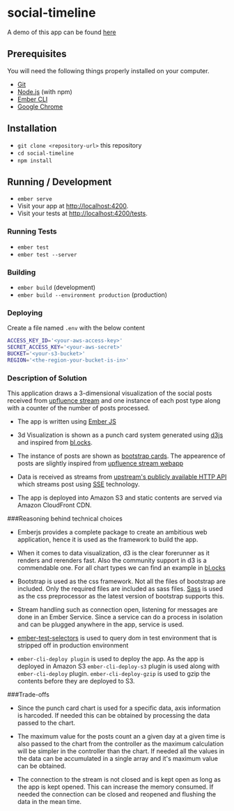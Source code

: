 # social-timeline

A demo of this app can be found [here](http://social-timeline.s3-website-us-east-1.amazonaws.com/)

## Prerequisites

You will need the following things properly installed on your computer.

* [Git](https://git-scm.com/)
* [Node.js](https://nodejs.org/) (with npm)
* [Ember CLI](https://ember-cli.com/)
* [Google Chrome](https://google.com/chrome/)

## Installation

* `git clone <repository-url>` this repository
* `cd social-timeline`
* `npm install`

## Running / Development

* `ember serve`
* Visit your app at [http://localhost:4200](http://localhost:4200).
* Visit your tests at [http://localhost:4200/tests](http://localhost:4200/tests).

### Running Tests

* `ember test`
* `ember test --server`

### Building

* `ember build` (development)
* `ember build --environment production` (production)

### Deploying
Create a file named `.env` with the below content

```bash
ACCESS_KEY_ID='<your-aws-access-key>'
SECRET_ACCESS_KEY='<your-aws-secret>'
BUCKET='<your-s3-bucket>'
REGION='<the-region-your-bucket-is-in>'
```

### Description of Solution

This application draws a 3-dimensional visualization of the social posts received from [upfluence stream](https://stream.upfluence.co/stream) and one instance of each post type along with a counter of the number of posts processed.

* The app is written using [Ember JS](https://emberjs.com/)

* 3d Visualization is shown as a punch card system generated using [d3js](https://d3js.org/) and inspired from [bl.ocks](http://bl.ocks.org/kaezarrex/10122633).

* The instance of posts are shown as [bootstrap cards](https://getbootstrap.com/docs/4.0/components/card/). The appearence of posts are slightly inspired from [upfluence stream webapp](https://stream.upfluence.co/)

* Data is received as streams from [upstream's publicly available HTTP API ](https://stream.upfluence.co/stream) which streams post using [SSE](https://developer.mozilla.org/en-US/docs/Web/API/Server-sent_events/Using_server-sent_events) technology.

* The app is deployed into Amazon S3 and static contents are served via Amazon CloudFront CDN.

###Reasoning behind technical choices

* Emberjs provides a complete package to create an ambitious web application, hence it is used as the framework to build the app.

* When it comes to data visualization, d3 is the clear forerunner as it renders and rerenders fast. Also the community support in d3 is a commendable one. For all chart types we can find an example in [bl.ocks](https://bl.ocks.org/)

* Bootstrap is used as the css framework. Not all the files of bootstrap are included. Only the required files are included as sass files. [Sass](https://sass-lang.com/) is used as the css preprocessor as the latest version of bootstrap supports this.

* Stream handling such as connection open, listening for messages are done in an Ember Service. Since a service can do a process in isolation and can be plugged anywhere in the app, service is used.

* [ember-test-selectors](https://github.com/simplabs/ember-test-selectors) is used to query dom in test environment that is stripped off in production environment

* `ember-cli-deploy plugin` is used to deploy the app. As the app is deployed in Amazon S3 `ember-cli-deploy-s3` plugin is used along with `ember-cli-deploy` plugin. `ember-cli-deploy-gzip` is used to gzip the contents before they are deployed to S3.

###Trade-offs

* Since the punch card chart is used for a specific data, axis information is harcoded. If needed this can be obtained by processing the data passed to the chart.

* The maximum value for the posts count an a given day at a given time is also passed to the chart from the controller as the maximum calculation will be simpler in the controller than the chart. If needed all the values in the data can be accumulated in a single array and it's maximum value can be obtained.

* The connection to the stream is not closed and is kept open as long as the app is kept opened. This can increase the memory consumed. If needed the connection can be closed and reopened and flushing the data in the mean time.
